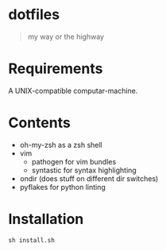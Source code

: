 # dotfiles

> my way or the highway

# Requirements

A UNIX-compatible computar-machine.

# Contents

- oh-my-zsh as a zsh shell
- vim
  - pathogen for vim bundles
  - syntastic for syntax highlighting
- ondir (does stuff on different dir switches)
- pyflakes for python linting

# Installation

    sh install.sh
